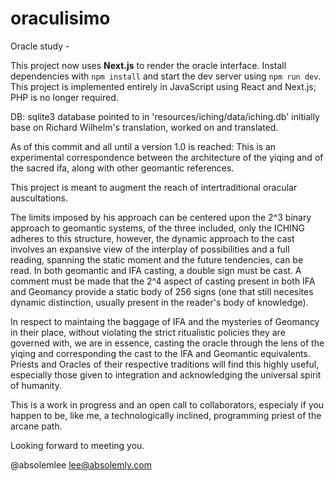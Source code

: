 # oraculisimo
Oracle study  - 

This project now uses **Next.js** to render the oracle interface. Install dependencies with `npm install` and start the dev server using `npm run dev`.
This project is implemented entirely in JavaScript using React and Next.js; PHP is no longer required.



DB: sqlite3 database pointed to in 'resources/iching/data/iching.db' initially base on Richard Wilhelm's translation, worked on and translated. 




As of this commit and all until a version 1.0 is reached: This is an experimental correspondence between the architecture of the yiqing and of the sacred ifa, along with other geomantic references. 


This project is meant to augment the reach of intertraditional oracular auscultations. 

The limits imposed by his approach can be centered upon the 2^3 binary approach to geomantic systems, of the three included, only the ICHING adheres to this structure, however, the dynamic approach to the cast involves an expansive view of the interplay of possibilities and a full reading, spanning the static moment and the future tendencies, can be read. In both geomantic and IFA casting, a double sign must be cast. A comment must be made that the 2^4 aspect of casting present in both IFA and Geomancy provide a static body of 256 signs (one that still necesites dynamic distinction, usually present in the reader's body of knowledge). 

In respect to maintaing the baggage of IFA and the mysteries of Geomancy in their place, without violating the strict ritualistic policies they are governed with, we are in essence, casting the oracle through the lens of the yiqing and corresponding the cast to the IFA and Geomantic equivalents. Priests and Oracles of their respective traditions will find this highly useful, especially those given to integration and acknowledging the universal spirit of humanity. 

This is a work in progress and an open call to collaborators, especialy if you happen to be, like me, a technologically inclined, programming priest of the arcane path. 

Looking forward to meeting you. 

@absolemlee
lee@absolemly.com
